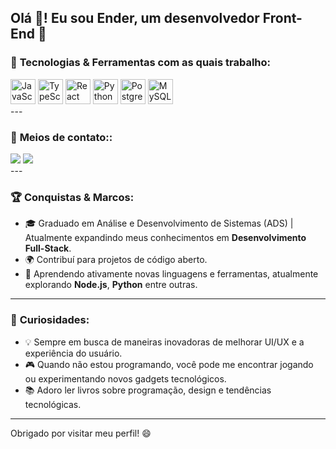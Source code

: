 <h2 align="left">Olá 👋! Eu sou Ender, um desenvolvedor Front-End 🚀</h2>

### 🚀 **Tecnologias** & **Ferramentas** com as quais trabalho:

<div align="left">
  <img src="https://cdn.jsdelivr.net/gh/devicons/devicon/icons/javascript/javascript-original.svg" height="40" alt="JavaScript" />
  <img src="https://cdn.jsdelivr.net/gh/devicons/devicon/icons/typescript/typescript-original.svg" height="40" alt="TypeScript" />
  <img src="https://cdn.jsdelivr.net/gh/devicons/devicon/icons/react/react-original.svg" height="40" alt="React" />
  <img src="https://cdn.jsdelivr.net/gh/devicons/devicon/icons/python/python-original.svg" height="40" alt="Python" />
  <img src="https://cdn.jsdelivr.net/gh/devicons/devicon/icons/postgresql/postgresql-original.svg" height="40" alt="PostgreSQL" />
  <img src="https://cdn.jsdelivr.net/gh/devicons/devicon/icons/mysql/mysql-original.svg" height="40" alt="MySQL" />
</div>
---

### 📲 **Meios de contato:**:
<div> 
  <a href = "mailto:ender.guaina@gmail.com"><img src="https://img.shields.io/badge/-Gmail-%23333?style=for-the-badge&logo=gmail&logoColor=white" target="_blank"></a>
  <a href="https://www.linkedin.com/in/ender-josue" target="_blank"><img src="https://img.shields.io/badge/-LinkedIn-%230077B5?style=for-the-badge&logo=linkedin&logoColor=white" target="_blank"></a> 
</div>
---

### 🏆 **Conquistas & Marcos:**
- 🎓 Graduado em Análise e Desenvolvimento de Sistemas (ADS) | Atualmente expandindo meus conhecimentos em **Desenvolvimento Full-Stack**.
- 🌍 Contribuí para projetos de código aberto.
- 🌱 Aprendendo ativamente novas linguagens e ferramentas, atualmente explorando **Node.js**, **Python** entre outras.
---

### 🌟 **Curiosidades:**
- 💡 Sempre em busca de maneiras inovadoras de melhorar UI/UX e a experiência do usuário.
- 🎮 Quando não estou programando, você pode me encontrar jogando ou experimentando novos gadgets tecnológicos.
- 📚 Adoro ler livros sobre programação, design e tendências tecnológicas.
---

Obrigado por visitar meu perfil! 😄
